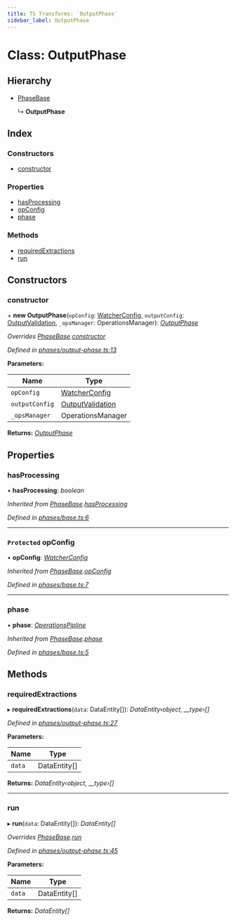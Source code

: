 ```yaml
---
title: TS Transforms: `OutputPhase`
sidebar_label: OutputPhase
---
```


# Class: OutputPhase

## Hierarchy

* [PhaseBase](phasebase.md)

  ↳ **OutputPhase**

## Index

### Constructors

* [constructor](outputphase.md#constructor)

### Properties

* [hasProcessing](outputphase.md#hasprocessing)
* [opConfig](outputphase.md#protected-opconfig)
* [phase](outputphase.md#phase)

### Methods

* [requiredExtractions](outputphase.md#requiredextractions)
* [run](outputphase.md#run)

## Constructors

###  constructor

\+ **new OutputPhase**(`opConfig`: [WatcherConfig](../interfaces/watcherconfig.md), `outputConfig`: [OutputValidation](../interfaces/outputvalidation.md), `_opsManager`: OperationsManager): *[OutputPhase](outputphase.md)*

*Overrides [PhaseBase](phasebase.md).[constructor](phasebase.md#constructor)*

*Defined in [phases/output-phase.ts:13](https://github.com/terascope/teraslice/blob/f95bb5556/packages/ts-transforms/src/phases/output-phase.ts#L13)*

**Parameters:**

Name | Type |
------ | ------ |
`opConfig` | [WatcherConfig](../interfaces/watcherconfig.md) |
`outputConfig` | [OutputValidation](../interfaces/outputvalidation.md) |
`_opsManager` | OperationsManager |

**Returns:** *[OutputPhase](outputphase.md)*

## Properties

###  hasProcessing

• **hasProcessing**: *boolean*

*Inherited from [PhaseBase](phasebase.md).[hasProcessing](phasebase.md#hasprocessing)*

*Defined in [phases/base.ts:6](https://github.com/terascope/teraslice/blob/f95bb5556/packages/ts-transforms/src/phases/base.ts#L6)*

___

### `Protected` opConfig

• **opConfig**: *[WatcherConfig](../interfaces/watcherconfig.md)*

*Inherited from [PhaseBase](phasebase.md).[opConfig](phasebase.md#protected-opconfig)*

*Defined in [phases/base.ts:7](https://github.com/terascope/teraslice/blob/f95bb5556/packages/ts-transforms/src/phases/base.ts#L7)*

___

###  phase

• **phase**: *[OperationsPipline](../interfaces/operationspipline.md)*

*Inherited from [PhaseBase](phasebase.md).[phase](phasebase.md#phase)*

*Defined in [phases/base.ts:5](https://github.com/terascope/teraslice/blob/f95bb5556/packages/ts-transforms/src/phases/base.ts#L5)*

## Methods

###  requiredExtractions

▸ **requiredExtractions**(`data`: DataEntity[]): *DataEntity‹object, __type›[]*

*Defined in [phases/output-phase.ts:27](https://github.com/terascope/teraslice/blob/f95bb5556/packages/ts-transforms/src/phases/output-phase.ts#L27)*

**Parameters:**

Name | Type |
------ | ------ |
`data` | DataEntity[] |

**Returns:** *DataEntity‹object, __type›[]*

___

###  run

▸ **run**(`data`: DataEntity[]): *DataEntity[]*

*Overrides [PhaseBase](phasebase.md).[run](phasebase.md#abstract-run)*

*Defined in [phases/output-phase.ts:45](https://github.com/terascope/teraslice/blob/f95bb5556/packages/ts-transforms/src/phases/output-phase.ts#L45)*

**Parameters:**

Name | Type |
------ | ------ |
`data` | DataEntity[] |

**Returns:** *DataEntity[]*
